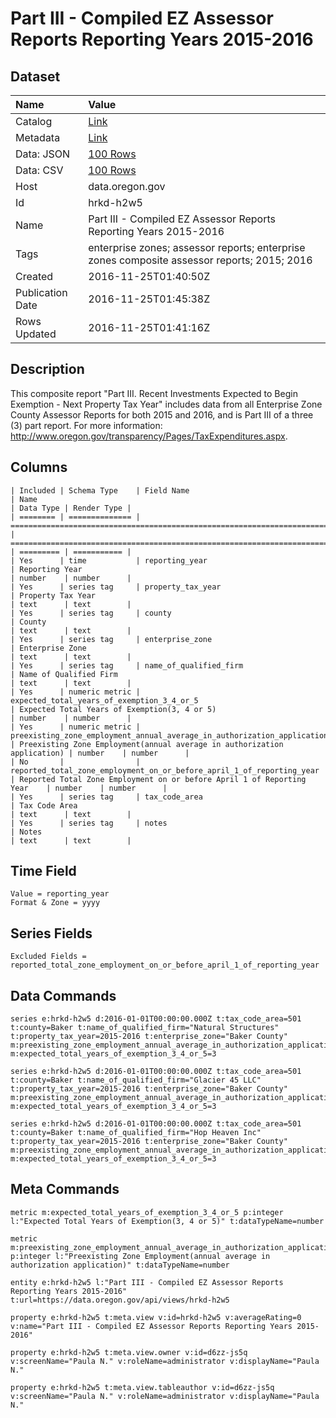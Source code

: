 # Part III - Compiled EZ Assessor Reports Reporting Years 2015-2016

## Dataset

| Name | Value |
| :--- | :---- |
| Catalog | [Link](https://catalog.data.gov/dataset/part-iii-compiled-ez-assessor-reports-reporting-years-2015-2016) |
| Metadata | [Link](https://data.oregon.gov/api/views/hrkd-h2w5) |
| Data: JSON | [100 Rows](https://data.oregon.gov/api/views/hrkd-h2w5/rows.json?max_rows=100) |
| Data: CSV | [100 Rows](https://data.oregon.gov/api/views/hrkd-h2w5/rows.csv?max_rows=100) |
| Host | data.oregon.gov |
| Id | hrkd-h2w5 |
| Name | Part III - Compiled EZ Assessor Reports Reporting Years 2015-2016 |
| Tags | enterprise zones; assessor reports; enterprise zones composite assessor reports; 2015; 2016 |
| Created | 2016-11-25T01:40:50Z |
| Publication Date | 2016-11-25T01:45:38Z |
| Rows Updated | 2016-11-25T01:41:16Z |

## Description

This composite report "Part III. Recent Investments Expected to Begin Exemption - Next Property Tax Year" includes data from all Enterprise Zone County Assessor Reports for both 2015 and 2016, and is Part III of a three (3) part report. For more information: http://www.oregon.gov/transparency/Pages/TaxExpenditures.aspx.

## Columns

```ls
| Included | Schema Type    | Field Name                                                              | Name                                                                     | Data Type | Render Type |
| ======== | ============== | ======================================================================= | ======================================================================== | ========= | =========== |
| Yes      | time           | reporting_year                                                          | Reporting Year                                                           | number    | number      |
| Yes      | series tag     | property_tax_year                                                       | Property Tax Year                                                        | text      | text        |
| Yes      | series tag     | county                                                                  | County                                                                   | text      | text        |
| Yes      | series tag     | enterprise_zone                                                         | Enterprise Zone                                                          | text      | text        |
| Yes      | series tag     | name_of_qualified_firm                                                  | Name of Qualified Firm                                                   | text      | text        |
| Yes      | numeric metric | expected_total_years_of_exemption_3_4_or_5                              | Expected Total Years of Exemption(3, 4 or 5)                             | number    | number      |
| Yes      | numeric metric | preexisting_zone_employment_annual_average_in_authorization_application | Preexisting Zone Employment(annual average in authorization application) | number    | number      |
| No       |                | reported_total_zone_employment_on_or_before_april_1_of_reporting_year   | Reported Total Zone Employment on or before April 1 of Reporting Year    | number    | number      |
| Yes      | series tag     | tax_code_area                                                           | Tax Code Area                                                            | text      | text        |
| Yes      | series tag     | notes                                                                   | Notes                                                                    | text      | text        |
```

## Time Field

```ls
Value = reporting_year
Format & Zone = yyyy
```

## Series Fields

```ls
Excluded Fields = reported_total_zone_employment_on_or_before_april_1_of_reporting_year
```

## Data Commands

```ls
series e:hrkd-h2w5 d:2016-01-01T00:00:00.000Z t:tax_code_area=501 t:county=Baker t:name_of_qualified_firm="Natural Structures" t:property_tax_year=2015-2016 t:enterprise_zone="Baker County" m:preexisting_zone_employment_annual_average_in_authorization_application=5 m:expected_total_years_of_exemption_3_4_or_5=3

series e:hrkd-h2w5 d:2016-01-01T00:00:00.000Z t:tax_code_area=501 t:county=Baker t:name_of_qualified_firm="Glacier 45 LLC" t:property_tax_year=2015-2016 t:enterprise_zone="Baker County" m:preexisting_zone_employment_annual_average_in_authorization_application=1 m:expected_total_years_of_exemption_3_4_or_5=3

series e:hrkd-h2w5 d:2016-01-01T00:00:00.000Z t:tax_code_area=501 t:county=Baker t:name_of_qualified_firm="Hop Heaven Inc" t:property_tax_year=2015-2016 t:enterprise_zone="Baker County" m:preexisting_zone_employment_annual_average_in_authorization_application=2 m:expected_total_years_of_exemption_3_4_or_5=3
```

## Meta Commands

```ls
metric m:expected_total_years_of_exemption_3_4_or_5 p:integer l:"Expected Total Years of Exemption(3, 4 or 5)" t:dataTypeName=number

metric m:preexisting_zone_employment_annual_average_in_authorization_application p:integer l:"Preexisting Zone Employment(annual average in authorization application)" t:dataTypeName=number

entity e:hrkd-h2w5 l:"Part III - Compiled EZ Assessor Reports Reporting Years 2015-2016" t:url=https://data.oregon.gov/api/views/hrkd-h2w5

property e:hrkd-h2w5 t:meta.view v:id=hrkd-h2w5 v:averageRating=0 v:name="Part III - Compiled EZ Assessor Reports Reporting Years 2015-2016"

property e:hrkd-h2w5 t:meta.view.owner v:id=d6zz-js5q v:screenName="Paula N." v:roleName=administrator v:displayName="Paula N."

property e:hrkd-h2w5 t:meta.view.tableauthor v:id=d6zz-js5q v:screenName="Paula N." v:roleName=administrator v:displayName="Paula N."
```